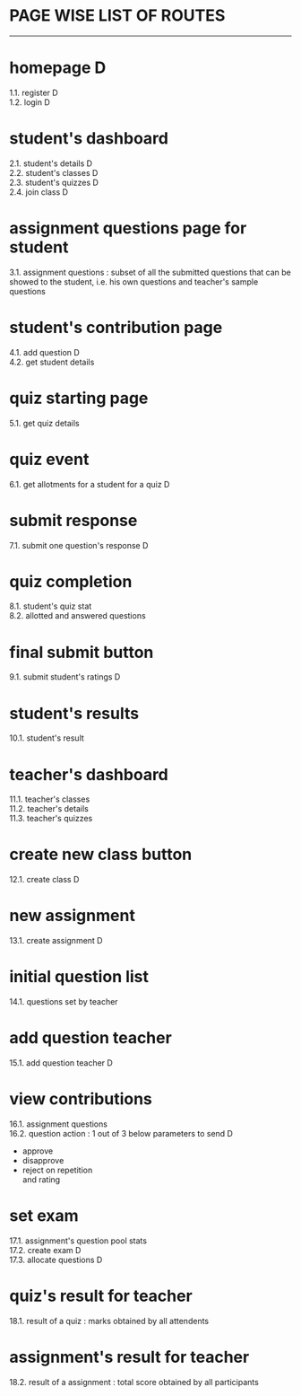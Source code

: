# **PAGE WISE LIST OF ROUTES**
- - -

# homepage     D
1.1. register D  
1.2. login D

# student's dashboard
2.1. student's details D   
2.2. student's classes D  
2.3. student's quizzes D   
2.4. join class D

# assignment questions page for student
3.1. assignment questions : subset of all the submitted questions that can be showed to the student, i.e. his own questions and teacher's sample questions

# student's contribution page
4.1. add question D  
4.2. get student details
   
# quiz starting page
5.1. get quiz details  
   
# quiz event
6.1. get allotments for a student for a quiz D
   
# submit response
7.1. submit one question's response D
   
# quiz completion
8.1. student's quiz stat  
8.2. allotted and answered questions

# final submit button
9.1. submit student's ratings D

# student's results
10.1. student's result

# teacher's dashboard
11.1. teacher's classes  
11.2. teacher's details  
11.3. teacher's quizzes

# create new class button
12.1. create class     D

# new assignment
13.1. create assignment    D
   
# initial question list
14.1. questions set by teacher

# add question teacher
15.1. add question teacher D

# view contributions
16.1. assignment questions  
16.2. question action : 1 out of 3 below parameters to send    D
  * approve
  * disapprove
  * reject on repetition  
  and rating   

# set exam
17.1. assignment's question pool stats  
17.2. create exam  D  
17.3. allocate questions D

# quiz's result for teacher
18.1. result of a quiz : marks obtained by all attendents

# assignment's result for teacher
18.2. result of a assignment : total score obtained by all participants